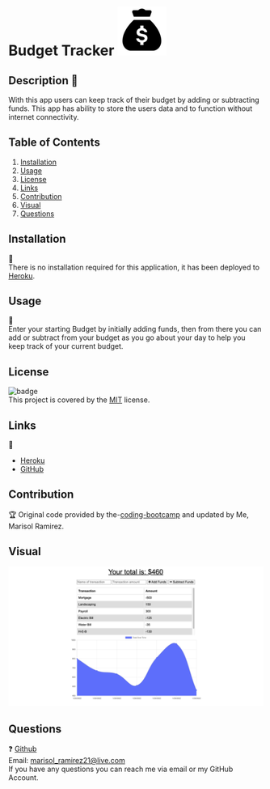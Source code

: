 # Budget Tracker ![alt="site"](public/icons/icon-96x96.png)

## Description 📖 
With this app users can keep track of their budget by adding or subtracting funds. This app has ability to store the users data and to function without internet connectivity. 

## Table of Contents 
1. [Installation](#installation)
2. [Usage](#usage)
3. [License](#license)
4. [Links](#links)
5. [Contribution](#contribution)
6. [Visual](#visual)
7. [Questions](#questions)


## Installation
💾
<br>
There is no installation required for this application, it has been deployed to [Heroku](https://desolate-shore-78738.herokuapp.com/).


## Usage
🧰
<br>
Enter your starting Budget by initially adding funds, then from there you can add or subtract from your budget as you go about your day to help you keep track of your current budget. 


## License
![badge](https://img.shields.io/badge/License-MIT-blue)
<br>
This project is covered by the [MIT](https://choosealicense.com/) license.


## Links
🔗 
* [Heroku](https://desolate-shore-78738.herokuapp.com/)
* [GitHub](https://github.com/MarisolRamirez1031/Budget-Tracker)


## Contribution
🏆 Original code provided by the-[coding-bootcamp](https://github.com/coding-boot-camp/symmetrical-bassoon) and updated by Me, Marisol Ramirez.
<br>

## Visual
![alt="site"](assets/images/BudgetTracker.png)
<br>


## Questions 
❓
[Github](https://github.com/MarisolRamirez1031)
<br>
Email: marisol_ramirez21@live.com
<br>
If you have any questions you can reach me via email or my GitHub Account.
